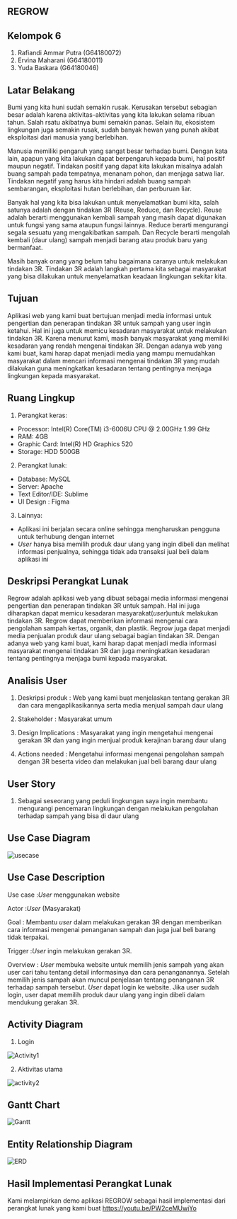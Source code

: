 REGROW
---

Kelompok 6
---
1. Rafiandi Ammar Putra	(G64180072)
2. Ervina Maharani 	(G64180011)
3. Yuda Baskara		(G64180046)

Latar Belakang
---
Bumi yang kita huni sudah semakin rusak. Kerusakan tersebut sebagian besar adalah karena aktivitas-aktivitas yang kita lakukan selama ribuan tahun. Salah rsatu akibatnya bumi semakin panas. Selain itu, ekosistem lingkungan juga semakin rusak, sudah banyak hewan yang punah akibat eksploitasi dari manusia yang berlebihan.

Manusia memiliki pengaruh yang sangat besar terhadap bumi. Dengan kata lain, apapun yang kita lakukan dapat berpengaruh kepada bumi, hal positif maupun negatif. Tindakan positif yang dapat kita lakukan misalnya adalah buang sampah pada tempatnya, menanam pohon, dan menjaga satwa liar. Tindakan negatif yang harus kita hindari adalah buang sampah sembarangan, eksploitasi hutan berlebihan, dan perburuan liar.

Banyak hal yang kita bisa lakukan untuk menyelamatkan bumi kita, salah satunya adalah dengan tindakan 3R (Reuse, Reduce, dan Recycle). Reuse adalah berarti menggunakan kembali sampah yang masih dapat digunakan untuk fungsi yang sama ataupun fungsi lainnya. Reduce berarti mengurangi segala sesuatu yang mengakibatkan sampah. Dan Recycle berarti mengolah kembali (daur ulang) sampah menjadi barang atau produk baru yang bermanfaat.

Masih banyak orang yang belum tahu bagaimana caranya untuk melakukan tindakan 3R. Tindakan 3R adalah langkah pertama kita sebagai masyarakat yang bisa dilakukan untuk menyelamatkan keadaan lingkungan sekitar kita.

Tujuan
---
Aplikasi web yang kami buat bertujuan menjadi media informasi untuk pengertian dan penerapan tindakan 3R untuk sampah yang user ingin ketahui. Hal ini juga untuk memicu kesadaran masyarakat untuk melakukan tindakan 3R. Karena menurut kami, masih banyak masyarakat yang memiliki kesadaran yang rendah mengenai tindakan 3R. Dengan adanya web yang kami buat, kami harap dapat menjadi media yang mampu memudahkan masyarakat dalam mencari informasi mengenai tindakan 3R yang mudah dilakukan guna meningkatkan kesadaran tentang pentingnya menjaga lingkungan kepada masyarakat.

Ruang Lingkup
---
1. Perangkat keras:
* Processor: Intel(R) Core(TM) i3-6006U CPU @ 2.00GHz 1.99 GHz
* RAM: 4GB
* Graphic Card: Intel(R) HD Graphics 520
* Storage: HDD 500GB
2. Perangkat lunak:
* Database: MySQL
* Server: Apache
* Text Editor/IDE: Sublime
* UI Design : Figma
3. Lainnya:
* Aplikasi ini berjalan secara online sehingga mengharuskan pengguna untuk terhubung dengan internet
* *User* hanya bisa memilih produk daur ulang yang ingin dibeli dan melihat informasi penjualnya, sehingga tidak ada transaksi jual beli dalam aplikasi ini

Deskripsi Perangkat Lunak
---
Regrow adalah aplikasi web yang dibuat sebagai media informasi mengenai pengertian dan penerapan tindakan 3R untuk sampah. Hal ini juga diharapkan dapat memicu kesadaran masyarakat(*user*)untuk melakukan tindakan 3R. Regrow dapat memberikan informasi mengenai cara pengolahan sampah kertas, organik, dan plastik. Regrow juga dapat menjadi media penjualan produk daur ulang sebagai bagian tindakan 3R. Dengan adanya web yang kami buat, kami harap dapat menjadi media informasi masyarakat mengenai tindakan 3R dan juga meningkatkan kesadaran tentang pentingnya menjaga bumi kepada masyarakat.

Analisis User
---
1. Deskripsi produk : Web yang kami buat menjelaskan tentang gerakan 3R dan cara mengaplikasikannya serta media menjual sampah daur ulang

2. Stakeholder : Masyarakat umum

3. Design Implications : Masyarakat yang ingin mengetahui mengenai gerakan 3R dan yang ingin menjual produk kerajinan barang daur ulang

4. Actions needed : Mengetahui informasi mengenai pengolahan sampah dengan 3R beserta video dan melakukan jual beli barang daur ulang

User Story
---
1. Sebagai seseorang yang peduli lingkungan saya ingin membantu mengurangi pencemaran lingkungan dengan melakukan pengolahan terhadap sampah yang bisa di daur ulang


Use Case Diagram
---

![usecase](https://user-images.githubusercontent.com/60083961/82156326-c5dee880-98a4-11ea-80c2-aa7a82aaa22c.png)



Use Case Description
---
Use case	:*User* menggunakan website

Actor		  :*User* (Masyarakat)

Goal		  :
Membantu *user* dalam melakukan gerakan 3R dengan memberikan cara
informasi mengenai penanganan sampah dan juga jual beli barang tidak
terpakai.

Trigger	  :*User* ingin melakukan gerakan 3R. 

Overview	:
*User* membuka website untuk memilih jenis sampah yang akan user cari tahu tentang detail informasinya dan cara penanganannya. Setelah memilih jenis sampah akan muncul penjelasan tentang penanganan 3R terhadap sampah tersebut. *User* dapat login ke website. Jika user sudah login, user dapat memilih produk daur ulang yang ingin dibeli dalam mendukung gerakan 3R.

Activity Diagram
---
1. Login


![Activity1](https://user-images.githubusercontent.com/60083961/82156266-5832bc80-98a4-11ea-9833-4b7e6218f41b.png)



2. Aktivitas utama


![activity2](https://user-images.githubusercontent.com/60083961/82156269-5cf77080-98a4-11ea-9ba8-994ca4299d8f.png)



Gantt Chart
---

![Gantt](https://user-images.githubusercontent.com/60083961/82183408-1d666e00-9910-11ea-91a6-46c70e86a011.png)



Entity Relationship Diagram
---

![ERD](https://user-images.githubusercontent.com/60083961/82156271-5e289d80-98a4-11ea-9bca-68019bd37eda.png)




Hasil Implementasi Perangkat Lunak
---
Kami melampirkan demo aplikasi REGROW sebagai hasil implementasi dari perangkat lunak yang kami buat
https://youtu.be/PW2ceMUwjYo
